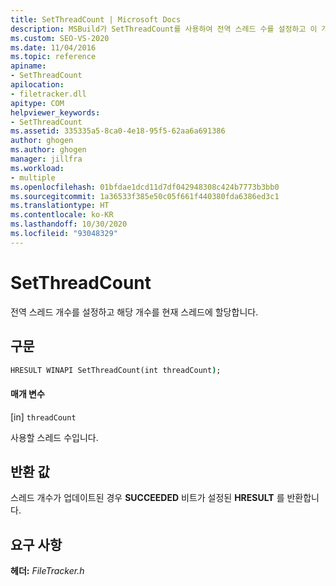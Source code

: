 ```yaml
---
title: SetThreadCount | Microsoft Docs
description: MSBuild가 SetThreadCount를 사용하여 전역 스레드 수를 설정하고 이 개수를 현재 스레드에 할당하는 방법을 알아봅니다.
ms.custom: SEO-VS-2020
ms.date: 11/04/2016
ms.topic: reference
apiname:
- SetThreadCount
apilocation:
- filetracker.dll
apitype: COM
helpviewer_keywords:
- SetThreadCount
ms.assetid: 335335a5-8ca0-4e18-95f5-62aa6a691386
author: ghogen
ms.author: ghogen
manager: jillfra
ms.workload:
- multiple
ms.openlocfilehash: 01bfdae1dcd11d7df042948308c424b7773b3bb0
ms.sourcegitcommit: 1a36533f385e50c05f661f440380fda6386ed3c1
ms.translationtype: HT
ms.contentlocale: ko-KR
ms.lasthandoff: 10/30/2020
ms.locfileid: "93048329"
---
```

# <a name="setthreadcount"></a>SetThreadCount

전역 스레드 개수를 설정하고 해당 개수를 현재 스레드에 할당합니다.

## <a name="syntax"></a>구문

```cmd
HRESULT WINAPI SetThreadCount(int threadCount);
```

#### <a name="parameters"></a>매개 변수

[in] `threadCount`

 사용할 스레드 수입니다.

## <a name="return-value"></a>반환 값

 스레드 개수가 업데이트된 경우 **SUCCEEDED** 비트가 설정된 **HRESULT** 를 반환합니다.

## <a name="requirements"></a>요구 사항

 **헤더:** *FileTracker.h*